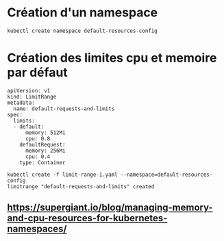 # Création d'un namespace

```
kubectl create namespace default-resources-config
```

# Création des limites cpu et memoire par défaut

```
apiVersion: v1
kind: LimitRange
metadata:
  name: default-requests-and-limits
spec:
  limits:
  - default:
      memory: 512Mi
      cpu: 0.8
    defaultRequest:
      memory: 256Mi
      cpu: 0.4
    type: Container
```
```
kubectl create -f limit-range-1.yaml --namespace=default-resources-config
limitrange "default-requests-and-limits" created
```

## https://supergiant.io/blog/managing-memory-and-cpu-resources-for-kubernetes-namespaces/


